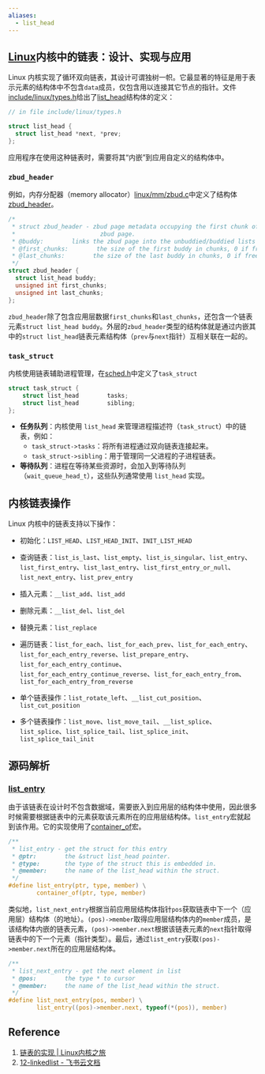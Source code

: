 ```yaml
---
aliases:
  - list_head
---
```


## [Linux](https://github.com/torvalds/linux)内核中的链表：设计、实现与应用

Linux 内核实现了循环双向链表，其设计可谓独树一帜。它最显著的特征是用于表示元素的结构体中不包含`data`成员，仅包含用以连接其它节点的指针。文件[include/linux/types.h](https://github.com/torvalds/linux/blob/16f73eb02d7e1765ccab3d2018e0bd98eb93d973/include/linux/types.h)给出了[list_head](https://github.com/torvalds/linux/blob/16f73eb02d7e1765ccab3d2018e0bd98eb93d973/include/linux/types.h#L184)结构体的定义：

```C
// in file include/linux/types.h

struct list_head {
  struct list_head *next, *prev;
};
```

应用程序在使用这种链表时，需要将其“内嵌”到应用自定义的结构体中。
### `zbud_header`
例如，内存分配器（memory allocator）[linux/mm/zbud.c](https://github.com/torvalds/linux/blob/ccb98ccef0e543c2bd4ef1a72270461957f3d8d0/mm/zbud.c)中定义了结构体[zbud_header](https://github.com/torvalds/linux/blob/ccb98ccef0e543c2bd4ef1a72270461957f3d8d0/mm/zbud.c#L111C1-L115C3)。

```C
/*
 * struct zbud_header - zbud page metadata occupying the first chunk of each
 *                        zbud page.
 * @buddy:        links the zbud page into the unbuddied/buddied lists in the pool
 * @first_chunks:        the size of the first buddy in chunks, 0 if free
 * @last_chunks:        the size of the last buddy in chunks, 0 if free
 */
struct zbud_header {
  struct list_head buddy;
  unsigned int first_chunks;
  unsigned int last_chunks;
};
```

`zbud_header`除了包含应用层数据`first_chunks`和`last_chunks`，还包含一个链表元素`struct list_head buddy`。外层的`zbud_header`类型的结构体就是通过内嵌其中的`struct list_head`链表元素结构体（`prev`与`next`指针）互相关联在一起的。
### `task_struct`

内核使用链表辅助进程管理，在[sched.h](https://elixir.bootlin.com/linux/v6.12.6/source/include/linux/sched.h#L915)中定义了`task_struct`

```c
struct task_struct {
	struct list_head		tasks;
	struct list_head		sibling;
};
```
- **任务队列**：内核使用 `list_head` 来管理进程描述符（`task_struct`）中的链表，例如：
    - `task_struct->tasks`：将所有进程通过双向链表连接起来。
    - `task_struct->sibling`：用于管理同一父进程的子进程链表。
- **等待队列**：进程在等待某些资源时，会加入到等待队列（`wait_queue_head_t`），这些队列通常使用 `list_head` 实现。
## 内核链表操作

Linux 内核中的链表支持以下操作：

- 初始化：`LIST_HEAD`、`LIST_HEAD_INIT`、`INIT_LIST_HEAD`
    
- 查询链表：`list_is_last`、`list_empty`、`list_is_singular`、`list_entry`、`list_first_entry`、`list_last_entry`、`list_first_entry_or_null`、`list_next_entry`、`list_prev_entry`
    
- 插入元素：`__list_add`、`list_add`
    
- 删除元素：`__list_del`、`list_del`
    
- 替换元素：`list_replace`
    
- 遍历链表：`list_for_each`、`list_for_each_prev`、`list_for_each_entry`、`list_for_each_entry_reverse`、`list_prepare_entry`、`list_for_each_entry_continue`、`list_for_each_entry_continue_reverse`、`list_for_each_entry_from`、`list_for_each_entry_from_reverse`
    
- 单个链表操作：`list_rotate_left`、`__list_cut_position`、`list_cut_position`
    
- 多个链表操作：`list_move`、`list_move_tail`、`__list_splice`、`list_splice`、`list_splice_tail`、`list_splice_init`、`list_splice_tail_init`
## 源码解析

### [list_entry](https://github.com/torvalds/linux/blob/16f73eb02d7e1765ccab3d2018e0bd98eb93d973/include/linux/list.h#L364)

由于该链表在设计时不包含数据域，需要嵌入到应用层的结构体中使用，因此很多时候需要根据链表中的元素获取该元素所在的应用层结构体。`list_entry`宏就起到该作用。它的实现使用了[container_of](../Macros/container_of.md)宏。

```C
/**
 * list_entry - get the struct for this entry
 * @ptr:        the &struct list_head pointer.
 * @type:       the type of the struct this is embedded in.
 * @member:     the name of the list_head within the struct.
 */
#define list_entry(ptr, type, member) \
        container_of(ptr, type, member)
```

类似地，`list_next_entry`根据当前应用层结构体指针`pos`获取链表中下一个（应用层）结构体（的地址）。`(pos)->member`取得应用层结构体内的`member`成员，是该结构体内嵌的链表元素，`(pos)->member.next`根据该链表元素的`next`指针取得链表中的下一个元素（指针类型）。最后，通过`list_entry`获取`(pos)->member.next`所在的应用层结构体。

```C
/**
 * list_next_entry - get the next element in list
 * @pos:        the type * to cursor
 * @member:     the name of the list_head within the struct.
 */
#define list_next_entry(pos, member) \
        list_entry((pos)->member.next, typeof(*(pos)), member)
```

## Reference
1. [链表的实现 | Linux内核之旅](https://www.kerneltravel.net/blog/2020/list_yjq/)
2. [12-linkedlist - 飞书云文档](https://njusecourse.feishu.cn/wiki/I8vkw2zkwiEInUkujTJc7zzOnwf)
